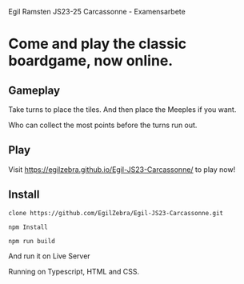 Egil Ramsten
JS23-25
Carcassonne - Examensarbete

# Come and play the classic boardgame, now online.

## Gameplay  

Take turns to place the tiles. 
And then place the Meeples if you want.

Who can collect the most points before the turns run out.


## Play 

Visit https://egilzebra.github.io/Egil-JS23-Carcassonne/ to play now!


## Install 
``` 
clone https://github.com/EgilZebra/Egil-JS23-Carcassonne.git 
```
```
npm Install
```
```
npm run build
```
And run it on Live Server


Running on Typescript, HTML and CSS.